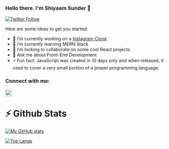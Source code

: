 ### Hello there. I'm Shiyaam Sunder 👋
[![Twitter Follow](https://img.shields.io/twitter/follow/shiyaamsunder?label=Follow%20Me&style=social)][twitter]



Here are some ideas to get you started:

- 🔭 I’m currently working on a [Instagram Clone](https://github.com/shiyaamsunder/fotogram)
- 🌱 I’m currently learning MERN Stack
- 👯 I’m looking to collaborate on some cool React projects
- 💬 Ask me about Front-End Development
- ⚡ Fun fact: JavaScript was created in 10 days only and when released, it used to cover a very small portion of a proper programming language.

### Connect with me:
[<img align="left" alt="twitter | Twitter" width="22px" src="https://cdn.jsdelivr.net/npm/simple-icons@v3/icons/twitter.svg" />][twitter]

<br/>

<!--START_SECTION:waka-->
<!--END_SECTION:waka-->

# :zap: Github Stats
[![My GitHub stats](https://github-readme-stats.vercel.app/api?username=shiyaamsunder&show_icons=true&count_private=true)](https://github.com/github-readme-stats)

[![Top Langs](https://github-readme-stats.vercel.app/api/top-langs/?username=shiyaamsunder&layout=compact)](https://github.com/github-readme-stats)

[twitter]: https://twitter.com/shiyaamsunder
